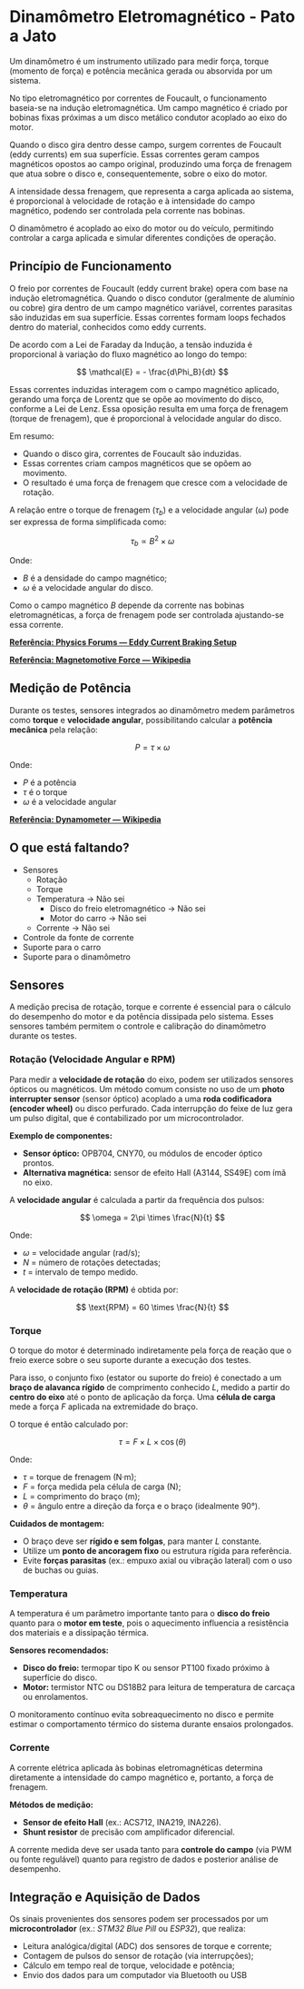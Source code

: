 # Dinamômetro Eletromagnético - Pato a Jato

Um dinamômetro é um instrumento utilizado para medir força, torque (momento de força) e potência mecânica gerada ou absorvida por um sistema.

No tipo eletromagnético por correntes de Foucault, o funcionamento baseia-se na indução eletromagnética. Um campo magnético é criado por bobinas fixas próximas a um disco metálico condutor acoplado ao eixo do motor.

Quando o disco gira dentro desse campo, surgem correntes de Foucault (eddy currents) em sua superfície. Essas correntes geram campos magnéticos opostos ao campo original, produzindo uma força de frenagem que atua sobre o disco e, consequentemente, sobre o eixo do motor.

A intensidade dessa frenagem, que representa a carga aplicada ao sistema, é proporcional à velocidade de rotação e à intensidade do campo magnético, podendo ser controlada pela corrente nas bobinas.

O dinamômetro é acoplado ao eixo do motor ou do veículo, permitindo controlar a carga aplicada e simular diferentes condições de operação.


## Princípio de Funcionamento

O freio por correntes de Foucault (eddy current brake) opera com base na indução eletromagnética. Quando o disco condutor (geralmente de alumínio ou cobre) gira dentro de um campo magnético variável, correntes parasitas são induzidas em sua superfície. Essas correntes formam loops fechados dentro do material, conhecidos como eddy currents.

De acordo com a Lei de Faraday da Indução, a tensão induzida é proporcional à variação do fluxo magnético ao longo do tempo:

$$
\mathcal{E} = - \frac{d\Phi_B}{dt}
$$

Essas correntes induzidas interagem com o campo magnético aplicado, gerando uma força de Lorentz que se opõe ao movimento do disco, conforme a Lei de Lenz. Essa oposição resulta em uma força de frenagem (torque de frenagem), que é proporcional à velocidade angular do disco.

Em resumo:

- Quando o disco gira, correntes de Foucault são induzidas.
- Essas correntes criam campos magnéticos que se opõem ao movimento.
- O resultado é uma força de frenagem que cresce com a velocidade de rotação.

A relação entre o torque de frenagem ($\tau_b$) e a velocidade angular ($\omega$) pode ser expressa de forma simplificada como:

$$
\tau_b \propto B^2 \times \omega
$$

Onde:

- $B$ é a densidade do campo magnético;
- $\omega$ é a velocidade angular do disco.

Como o campo magnético $B$ depende da corrente nas bobinas eletromagnéticas, a força de frenagem pode ser controlada ajustando-se essa corrente.

[**Referência: Physics Forums — Eddy Current Braking Setup**](https://www.physicsforums.com/threads/how-to-find-the-braking-torque-of-an-eddy-current-braking-setup.976052/?utm_source=chatgpt.com)

[**Referência: Magnetomotive Force — Wikipedia**](https://en.wikipedia.org/wiki/Magnetomotive_force)


## Medição de Potência

Durante os testes, sensores integrados ao dinamômetro medem parâmetros como **torque** e **velocidade angular**, possibilitando calcular a **potência mecânica** pela relação:

$$
P = \tau \times \omega
$$

Onde:
- $P$ é a potência
- $\tau$ é o torque
- $\omega$ é a velocidade angular

[**Referência: Dynamometer — Wikipedia**](https://en.wikipedia.org/wiki/Dynamometer)

## O que está faltando?
- Sensores
    - Rotação
    - Torque
    - Temperatura -> Não sei
        - Disco do freio eletromagnético -> Não sei
        - Motor do carro -> Não sei
    - Corrente -> Não sei
- Controle da fonte de corrente
- Suporte para o carro
- Suporte para o dinamômetro

## Sensores

A medição precisa de rotação, torque e corrente é essencial para o cálculo do desempenho do motor e da potência dissipada pelo sistema. Esses sensores também permitem o controle e calibração do dinamômetro durante os testes.

### Rotação (Velocidade Angular e RPM)

Para medir a **velocidade de rotação** do eixo, podem ser utilizados sensores ópticos ou magnéticos.
Um método comum consiste no uso de um **photo interrupter sensor** (sensor óptico) acoplado a uma **roda codificadora (encoder wheel)** ou disco perfurado. Cada interrupção do feixe de luz gera um pulso digital, que é contabilizado por um microcontrolador.

**Exemplo de componentes:**

- **Sensor óptico:** OPB704, CNY70, ou módulos de encoder óptico prontos.
- **Alternativa magnética:** sensor de efeito Hall (A3144, SS49E) com ímã no eixo.

A **velocidade angular** é calculada a partir da frequência dos pulsos:

$$
\omega = 2\pi \times \frac{N}{t}
$$

Onde:

* $\omega$ = velocidade angular (rad/s);
* $N$ = número de rotações detectadas;
* $t$ = intervalo de tempo medido.

A **velocidade de rotação (RPM)** é obtida por:

$$
\text{RPM} = 60 \times \frac{N}{t}
$$

### Torque

O torque do motor é determinado indiretamente pela força de reação que o freio exerce sobre o seu suporte durante a execução dos testes.

Para isso, o conjunto fixo (estator ou suporte do freio) é conectado a um **braço de alavanca rígido** de comprimento conhecido $L$, medido a partir do **centro do eixo** até o ponto de aplicação da força.
Uma **célula de carga** mede a força $F$ aplicada na extremidade do braço.

O torque é então calculado por:

$$
\tau = F \times L \times \cos(\theta)
$$

Onde:

- $\tau$ = torque de frenagem (N·m);
- $F$ = força medida pela célula de carga (N);
- $L$ = comprimento do braço (m);
- $\theta$ = ângulo entre a direção da força e o braço (idealmente 90°).

**Cuidados de montagem:**

- O braço deve ser **rígido e sem folgas**, para manter $L$ constante.
- Utilize um **ponto de ancoragem fixo** ou estrutura rígida para referência.
- Evite **forças parasitas** (ex.: empuxo axial ou vibração lateral) com o uso de buchas ou guias.

### Temperatura

A temperatura é um parâmetro importante tanto para o **disco do freio** quanto para o **motor em teste**, pois o aquecimento influencia a resistência dos materiais e a dissipação térmica.

**Sensores recomendados:**

- **Disco do freio:** termopar tipo K ou sensor PT100 fixado próximo à superfície do disco.
- **Motor:** termistor NTC ou DS18B2 para leitura de temperatura de carcaça ou enrolamentos.

O monitoramento contínuo evita sobreaquecimento no disco e permite estimar o comportamento térmico do sistema durante ensaios prolongados.

### Corrente

A corrente elétrica aplicada às bobinas eletromagnéticas determina diretamente a intensidade do campo magnético e, portanto, a força de frenagem.

**Métodos de medição:**

- **Sensor de efeito Hall** (ex.: ACS712, INA219, INA226).
- **Shunt resistor** de precisão com amplificador diferencial.

A corrente medida deve ser usada tanto para **controle do campo** (via PWM ou fonte regulável) quanto para registro de dados e posterior análise de desempenho.

## Integração e Aquisição de Dados

Os sinais provenientes dos sensores podem ser processados por um **microcontrolador** (ex.: *STM32 Blue Pill* ou *ESP32*), que realiza:

- Leitura analógica/digital (ADC) dos sensores de torque e corrente;
- Contagem de pulsos do sensor de rotação (via interrupções);
- Cálculo em tempo real de torque, velocidade e potência;
- Envio dos dados para um computador via Bluetooth ou USB
